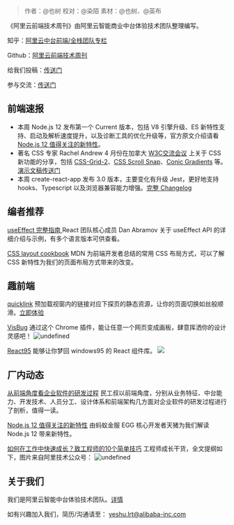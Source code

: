 > 作者：@也树 校对：@染陌 素材：@也树、@英布

《阿里云前端技术周刊》由阿里云智能商业中台体验技术团队整理编写。

知乎：[阿里云中台前端/全栈团队专栏](https://zhuanlan.zhihu.com/aliyun)

Github：[阿里云前端技术周刊](https://github.com/aliyunfe/weekly)

给我们投稿：[传送门](https://github.com/aliyunfe/weekly/issues/new)

参与交流：[传送门](https://github.com/aliyunfe/weekly/issues/4)

## 前端速报
- 本周 Node.js 12 发布第一个 Current 版本，包括 V8 引擎升级、ES 新特性支持、启动及解析速度提升，以及诊断工具的优化升级等，官方原文介绍请看 [Node.js 12 值得关注的新特性](https://medium.com/@nodejs/introducing-node-js-12-76c41a1b3f3f)。
- 著名 CSS 专家 Rachel Andrew 4 月份在加拿大 [W3C交流会议](https://noti.st/events/7l9yRA/w3c-ac-meeting) 上关于 CSS 新功能的分享，包括 [CSS-Grid-2](https://www.w3.org/TR/css-grid-2/)、[CSS Scroll Snap](https://www.w3.org/TR/css-scroll-snap-1/)、[Conic Gradients](https://www.w3.org/TR/css-images-4/) 等。[演示文稿传送门](https://noti.st/rachelandrew/Kr6L2U/whats-new-in-css)
- 本周 create-react-app 发布 3.0 版本，主要变化有升级 Jest，更好地支持 hooks、Typescript 以及浏览器兼容能力增强。[完整 Changelog ](https://github.com/facebook/create-react-app/releases/tag/v3.0.0)

## 编者推荐

[useEffect 完整指南
](https://overreacted.io/zh-hans/a-complete-guide-to-useeffect/)
React 团队核心成员 Dan Abramov 关于 useEffect API 的详细介绍与示例，有多个语言版本可供查看。

[CSS layout cookbook](https://developer.mozilla.org/en-US/docs/Web/CSS/Layout_cookbook)
MDN 为前端开发者总结的常用 CSS 布局方式，可以了解 CSS 新特性为我们的页面布局方式带来的改变。


## 趣前端
[quicklink](https://github.com/GoogleChromeLabs/quicklink)
预加载视窗内的链接对应下探页的静态资源，让你的页面切换如丝般顺滑。[立即体验](https://keyword-2-ecd7b.firebaseapp.com/)

[VisBug](https://github.com/GoogleChromeLabs/ProjectVisBug)
通过这个 Chrome 插件，能让任意一个网页变成画板，肆意挥洒你的设计灵感吧！
![undefined](https://img.alicdn.com/tfs/TB1EvpWSOLaK1RjSZFxXXamPFXa-2878-1534.png) 

[React95](https://github.com/arturbien/React95)
能够让你梦回 windows95 的 React 组件库。
![](https://img.alicdn.com/tfs/TB1oQLZSMHqK1RjSZFgXXa7JXXa-1173-443.png)

## 厂内动态
[从前端角度看企业软件的研发过程](https://www.yuque.com/xufei-coder/code/fd0gv5)
民工叔以前端角度，分别从业务特征、中台能力、开发技术、人员分工、设计体系和前端架构几方面对企业软件的研发过程进行了剖析，值得一读。

[Node.js 12 值得关注的新特性](https://www.yuque.com/egg/nodejs/nodejs-12)
由蚂蚁金服 EGG 核心开发者天猪为我们解读 Node.js 12 带来新特性。

[如何在工作中快速成长？致工程师的10个简单技巧](https://mp.weixin.qq.com/s/wqb_Vwv-r6Aj-LEm_EWJXQ)
工程师成长干货，全文提纲如下，图片来自阿里技术公众号：
![undefined](https://intranetproxy.alipay.com/skylark/lark/0/2019/png/55166/1556116022420-25d23bd9-a3f9-466c-bd22-38a74b08fee0.png) 

## 关于我们

我们是阿里云智能中台体验技术团队。[详情](https://github.com/aliyunfe/weekly/blob/master/about.md)

如有兴趣加入我们，简历/沟通请至： yeshu.lrt@alibaba-inc.com

